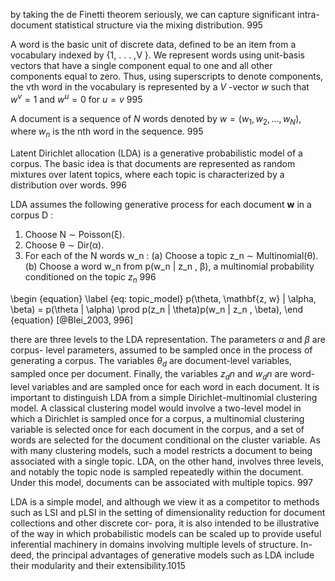 by taking the de Finetti theorem seriously, we can capture significant intra-document statistical structure via the mixing distribution. 995

A word is the basic unit of discrete data, defined to be an item from a vocabulary indexed by
{1, . . . ,V }. We represent words using unit-basis vectors that have a single component equal to one and all other components equal to zero. Thus, using superscripts to denote components, the vth word in the vocabulary is represented by a $V$ -vector $w$ such that $w^v = 1$ and $w^u = 0$ for $u = v$ 995

A document is a sequence of $N$ words denoted by $w = (w_1 , w_2 , . . . , w_N )$, where $w_n$ is the nth word in the sequence. 995

Latent Dirichlet allocation (LDA) is a generative probabilistic model of a corpus. The basic idea is that documents are represented as random mixtures over latent topics, where each topic is characterized by a distribution over words. 996

LDA assumes the following generative process for each document **w** in a corpus D :
1. Choose N ∼ Poisson(ξ).
2. Choose θ ∼ Dir(α).
3. For each of the N words w_n :
(a) Choose a topic z_n ∼ Multinomial(θ).
(b) Choose a word w_n from p(w_n | z_n , β), a multinomial probability conditioned on the topic $z_n$ 996

\begin {equation}
\label {eq: topic_model}
p(\theta, \mathbf{z, w} | \alpha, \beta) = p(\theta | \alpha) \prod p(z_n | \theta)p(w_n | z_n , \beta),
\end {equation}
[@Blei_2003, 996]

there are three levels to the LDA representation. The parameters $\alpha$ and $\beta$ are corpus- level parameters, assumed to be sampled once in the process of generating a corpus. The variables $\theta_d$ are document-level variables, sampled once per document. Finally, the variables $z_dn$ and $w_dn$ are word-level variables and are sampled once for each word in each document.
It is important to distinguish LDA from a simple Dirichlet-multinomial clustering model. A classical clustering model would involve a two-level model in which a Dirichlet is sampled once for a corpus, a multinomial clustering variable is selected once for each document in the corpus, and a set of words are selected for the document conditional on the cluster variable. As with many clustering models, such a model restricts a document to being associated with a single topic. LDA, on the other hand, involves three levels, and notably the topic node is sampled repeatedly within the document. Under this model, documents can be associated with multiple topics. 997

 LDA is a simple model, and although we view it as a competitor to methods such as LSI and pLSI in the setting of dimensionality reduction for document collections and other discrete cor- pora, it is also intended to be illustrative of the way in which probabilistic models can be scaled up to provide useful inferential machinery in domains involving multiple levels of structure. In- deed, the principal advantages of generative models such as LDA include their modularity and their extensibility.1015
